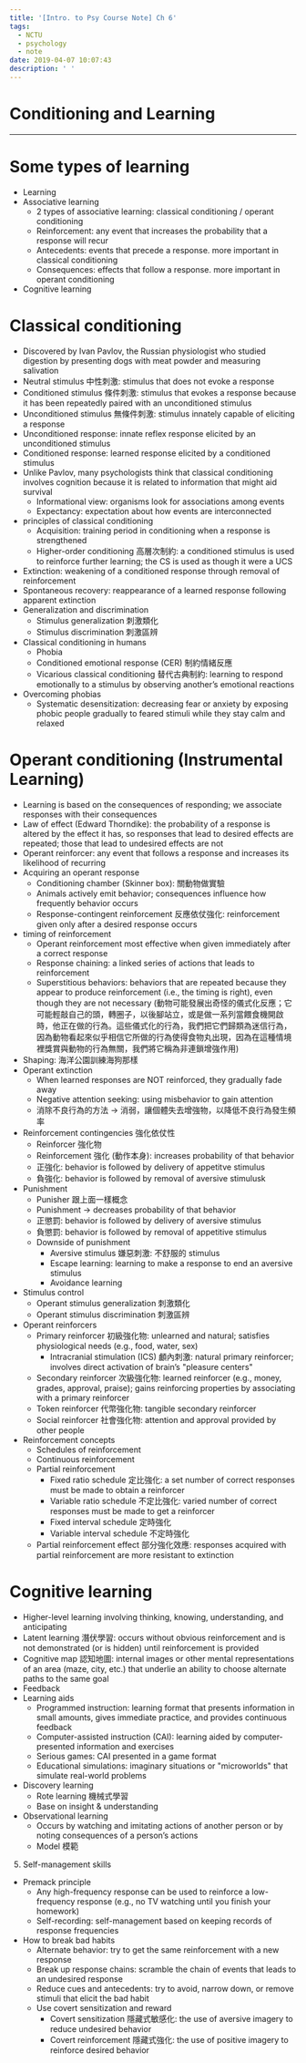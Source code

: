 ```yaml
---
title: '[Intro. to Psy Course Note] Ch 6'
tags:
  - NCTU
  - psychology
  - note
date: 2019-04-07 10:07:43
description: ' '
---
```


# Conditioning and Learning

---

# Some types of learning

- Learning
- Associative learning
    - 2 types of associative learning: classical conditioning / operant conditioning
    - Reinforcement: any event that increases the probability that a response will recur
    - Antecedents: events that precede a response. more important in classical conditioning
    - Consequences: effects that follow a response. more important in operant conditioning
- Cognitive learning

# Classical conditioning

- Discovered by Ivan Pavlov, the Russian physiologist who studied digestion by presenting dogs with meat powder and measuring salivation
- Neutral stimulus 中性刺激: stimulus that does not evoke a response
- Conditioned stimulus 條件刺激: stimulus that evokes a response because it has been repeatedly paired with an unconditioned stimulus
- Unconditioned stimulus 無條件刺激: stimulus innately capable of eliciting a response
- Unconditioned response: innate reflex response elicited by an unconditioned stimulus
- Conditioned response: learned response elicited by a conditioned stimulus
- Unlike Pavlov, many psychologists think that classical conditioning involves cognition because it is related to information that might aid survival
    - Informational view: organisms look for associations among events
    - Expectancy: expectation about how events are interconnected
- principles of classical conditioning
    - Acquisition: training period in conditioning when a response is strengthened
    - Higher-order conditioning 高層次制約: a conditioned stimulus is used to reinforce further learning; the CS is used as though it were a UCS
- Extinction: weakening of a conditioned response through removal of reinforcement
- Spontaneous recovery: reappearance of a learned response following apparent extinction
- Generalization and discrimination
    - Stimulus generalization 刺激類化
    - Stimulus discrimination 刺激區辨
- Classical conditioning in humans
    - Phobia
    - Conditioned emotional response (CER) 制約情緒反應
    - Vicarious classical conditioning 替代古典制約: learning to respond emotionally to a stimulus by observing another’s emotional reactions
- Overcoming phobias
    - Systematic desensitization: decreasing fear or anxiety by exposing phobic people gradually to feared stimuli while they stay calm and relaxed

# Operant conditioning (Instrumental Learning)

- Learning is based on the consequences of responding; we associate responses with their consequences
- Law of effect (Edward Thorndike): the probability of a response is altered by the effect it has, so responses that lead to desired effects are repeated; those that lead to undesired effects are not
- Operant reinforcer: any event that follows a response and increases its likelihood of recurring
- Acquiring an operant response
    - Conditioning chamber (Skinner box): 關動物做實驗
    - Animals actively emit behavior; consequences influence how frequently behavior occurs
    - Response-contingent reinforcement 反應依仗強化: reinforcement given only after a desired response occurs
- timing of reinforcement
    - Operant reinforcement most effective when given immediately after a correct response
    - Response chaining: a linked series of actions that leads to reinforcement
    - Superstitious behaviors: behaviors that are repeated because they appear to produce reinforcement (i.e., the timing is right), even though they are not necessary (動物可能發展出奇怪的儀式化反應；它可能輕敲自己的頭，轉圈子，以後腳站立，或是做一系列當餵食機開啟時，他正在做的行為。這些儀式化的行為，我們把它們歸類為迷信行為，因為動物看起來似乎相信它所做的行為使得食物丸出現，因為在這種情境裡獎賞與動物的行為無關，我們將它稱為非連鎖增強作用)
- Shaping: 海洋公園訓練海狗那樣
- Operant extinction
    - When learned responses are NOT reinforced, they gradually fade away
    - Negative attention seeking: using misbehavior to gain attention
    - 消除不良行為的方法 -> 消弱，讓個體失去增強物，以降低不良行為發生頻率
- Reinforcement contingencies 強化依仗性
    - Reinforcer 強化物
    - Reinforcement 強化 (動作本身): increases probability of that behavior
    - 正強化: behavior is followed by delivery of appetitve stimulus
    - 負強化: behavior is followed by removal of aversive stimulusk
- Punishment
    - Punisher 跟上面一樣概念
    - Punishment -> decreases probability of that behavior
    - 正懲罰: behavior is followed by delivery of aversive stimulus
    - 負懲罰: behavior is followed by removal of appetitive stimulus
    - Downside of punishment
        - Aversive stimulus 嫌惡刺激: 不舒服的 stimulus
        - Escape learning: learning to make a response to end an aversive stimulus
        - Avoidance learning
- Stimulus control
    - Operant stimulus generalization 刺激類化
    - Operant stimulus discrimination 刺激區辨
- Operant reinforcers
    - Primary reinforcer 初級強化物: unlearned and natural; satisfies physiological needs (e.g., food, water, sex)
        - Intracranial stimulation (ICS) 顱內刺激: natural primary reinforcer; involves direct activation of brain’s "pleasure centers"
    - Secondary reinforcer 次級強化物: learned reinforcer (e.g., money, grades, approval, praise); gains reinforcing properties by associating with a primary reinforcer
    - Token reinforcer 代幣強化物: tangible secondary reinforcer
    - Social reinforcer 社會強化物: attention and approval provided by other people
- Reinforcement concepts
    - Schedules of reinforcement
    - Continuous reinforcement
    - Partial reinforcement
        - Fixed ratio schedule 定比強化: a set number of correct responses must be made to obtain a reinforcer
        - Variable ratio schedule 不定比強化: varied number of correct responses must be made to get a reinforcer
        - Fixed interval schedule 定時強化
        - Variable interval schedule 不定時強化
    - Partial reinforcement effect 部分強化效應: responses acquired with partial reinforcement are more resistant to extinction

# Cognitive learning

- Higher-level learning involving thinking, knowing, understanding, and anticipating
- Latent learning 潛伏學習: occurs without obvious reinforcement and is not demonstrated (or is hidden) until reinforcement is provided
- Cognitive map 認知地圖: internal images or other mental representations of an area (maze, city, etc.) that underlie an ability to choose alternate paths to the same goal
- Feedback
- Learning aids
    - Programmed instruction: learning format that presents information in small amounts, gives immediate practice, and provides continuous feedback
    - Computer-assisted instruction (CAI): learning aided by computer-presented information and exercises
    - Serious games: CAI presented in a game format
    - Educational simulations: imaginary situations or "microworlds" that simulate real-world problems
- Discovery learning
    - Rote learning 機械式學習
    - Base on insight & understanding
- Observational learning
    - Occurs by watching and imitating actions of another person or by noting consequences of a person’s actions
    - Model 模範

5. Self-management skills
- Premack principle
    - Any high-frequency response can be used to reinforce a low-frequency response (e.g., no TV watching until you finish your homework)
    - Self-recording: self-management based on keeping records of response frequencies
- How to break bad habits
    - Alternate behavior: try to get the same reinforcement with a new response
    - Break up response chains: scramble the chain of events that leads to an undesired response
    - Reduce cues and antecedents: try to avoid, narrow down, or remove stimuli that elicit the bad habit
    - Use covert sensitization and reward
        - Covert sensitization 隱藏式敏感化: the use of aversive imagery to reduce undesired behavior
        - Covert reinforcement 隱藏式強化: the use of positive imagery to reinforce desired behavior